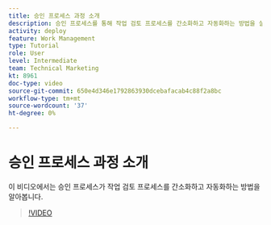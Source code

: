 ```yaml
---
title: 승인 프로세스 과정 소개
description: 승인 프로세스를 통해 작업 검토 프로세스를 간소화하고 자동화하는 방법을 살펴볼 수 있습니다.
activity: deploy
feature: Work Management
type: Tutorial
role: User
level: Intermediate
team: Technical Marketing
kt: 8961
doc-type: video
source-git-commit: 650e4d346e1792863930dcebafacab4c88f2a8bc
workflow-type: tm+mt
source-wordcount: '37'
ht-degree: 0%

---
```


# 승인 프로세스 과정 소개

이 비디오에서는 승인 프로세스가 작업 검토 프로세스를 간소화하고 자동화하는 방법을 알아봅니다.

>[!VIDEO](https://video.tv.adobe.com/v/335224/?quality=12&learn=on)
